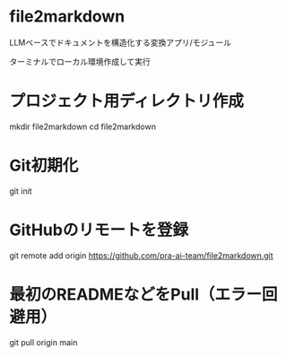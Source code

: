 # file2markdown
LLMベースでドキュメントを構造化する変換アプリ/モジュール


ターミナルでローカル環境作成して実行
# プロジェクト用ディレクトリ作成
mkdir file2markdown
cd file2markdown

# Git初期化
git init

# GitHubのリモートを登録
git remote add origin https://github.com/pra-ai-team/file2markdown.git

# 最初のREADMEなどをPull（エラー回避用）
git pull origin main
